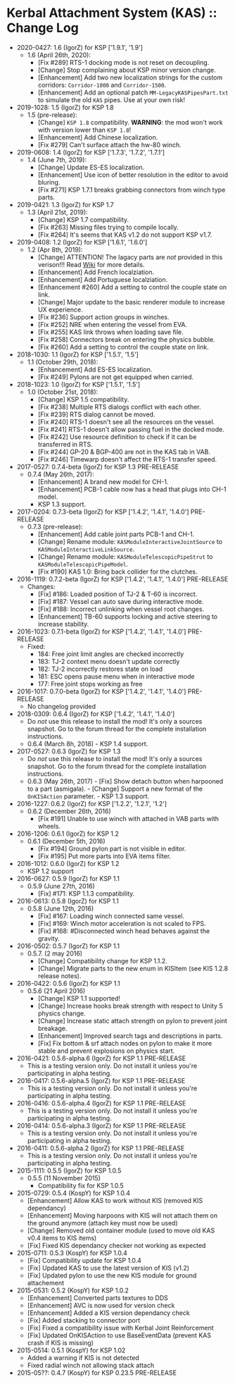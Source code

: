 # Kerbal Attachment System (KAS) :: Change Log

* 2020-0427: 1.6 (IgorZ) for KSP ['1.9.1', '1.9']
	+ 1.6 (April 26th, 2020):
		- [Fix #289] RTS-1 docking mode is not reset on decoupling.
		- [Change] Stop complaining about KSP minor version change.
		- [Enhancement] Add two new localization strings for the custom corridors: `Corridor-1000` and `Corridor-1500`.
		- [Enhancement] Add an optional patch `MM-LegacyKASPipesPart.txt` to simulate the old `KAS` pipes. Use at your own risk!
* 2019-1028: 1.5 (IgorZ) for KSP 1.8
	+ 1.5 (pre-release):
		- [Change] `KSP 1.8` compatibility. __WARNING__: the mod won't work with version lower than `KSP 1.8`!
		- [Enhancement] Add Chinese localization.
		- [Fix #279] Can't surface attach the hw-80 winch.
* 2019-0608: 1.4 (IgorZ) for KSP ['1.7.3', '1.7.2', '1.7.1']
	+ 1.4 (June 7th, 2019):
		- [Change] Update ES-ES localization.
		- [Enhancement] Use icon of better resolution in the editor to avoid bluring.
		- [Fix #271] KSP 1.7.1 breaks grabbing connectors from winch type parts.
* 2019-0421: 1.3 (IgorZ) for KSP 1.7
	+ 1.3 (April 21st, 2019):
		- [Change] KSP 1.7 compatibility.
		- [Fix #263] Missing files trying to compile locally.
		- [Fix #264] It's seems that KAS v1.2 do not support KSP v1.7.
* 2019-0408: 1.2 (IgorZ) for KSP ['1.6.1', '1.6.0']
	+ 1.2 (Apr 8th, 2019):
		- [Change] ATTENTION! The lagacy parts are _not_ provided in this verison!!! Read [Wiki](https://github.com/ihsoft/KAS/wiki/Legacy-parts-destiny) for more details.
		- [Enhancement] Add French localziation.
		- [Enhancement] Add Portuguese localziation.
		- [Enhancement #260] Add a setting to control the couple state on link.
		- [Change] Major update to the basic renderer module to increase UX experience.
		- [Fix #236] Support action groups in winches.
		- [Fix #252] NRE when entering the vessel from EVA.
		- [Fix #255] KAS link throws when loading save file.
		- [Fix #258] Connectors break on entering the physics bubble.
		- [Fix #260] Add a setting to control the couple state on link.
* 2018-1030: 1.1 (IgorZ) for KSP ['1.5.1', '1.5']
	+ 1.1 (October 29th, 2018):
		- [Enhancement] Add ES-ES localization.
		- [Fix #249] Pylons are not get equipped when carried.
* 2018-1023: 1.0 (IgorZ) for KSP ['1.5.1', '1.5']
	+ 1.0 (October 21st, 2018):
		- [Change] KSP 1.5 compatibility.
		- [Fix #238] Multiple RTS dialogs conflict with each other.
		- [Fix #239] RTS dialog cannot be moved.
		- [Fix #240] RTS-1 doesn't see all the resources on the vessel.
		- [Fix #241] RTS-1 doesn't allow passing fuel in the docked mode.
		- [Fix #242] Use resource definition to check if it can be transferred in RTS.
		- [Fix #244] GP-20 & BGP-400 are not in the KAS tab in VAB.
		- [Fix #246] Timewarp doesn't affect the RTS-1 transfer speed.
* 2017-0527: 0.7.4-beta (IgorZ) for KSP 1.3 PRE-RELEASE
	+ 0.7.4 (May 26th, 2017):
		- [Enhancement] A brand new model for CH-1.
		- [Enhancement] PCB-1 cable now has a head that plugs into CH-1 model.
		- KSP 1.3 support.
* 2017-0204: 0.7.3-beta (IgorZ) for KSP ['1.4.2', '1.4.1', '1.4.0'] PRE-RELEASE
	+ 0.7.3 (pre-release):
		- [Enhancement] Add cable joint parts PCB-1 and CH-1.
		- [Change] Rename module: `KASModuleInteractiveJointSource` to `KASModuleInteractiveLinkSource`.
		- [Change] Rename module: `KASModuleTelescopicPipeStrut` to `KASModuleTelescopicPipeModel`.
		- [Fix #190] KAS 1.0: Bring back collider for the clutches.
* 2016-1119: 0.7.2-beta (IgorZ) for KSP ['1.4.2', '1.4.1', '1.4.0'] PRE-RELEASE
	+ Changes:
		- [Fix] #186: Loaded position of TJ-2 & T-60 is incorrect.
		- [Fix] #187: Vessel can auto save during interactive mode.
		- [Fix] #188: Incorrect unlinking when vessel root changes.
		- [Enhancement] TB-60 supports locking and active steering to increase stability.
* 2016-1023: 0.7.1-beta (IgorZ) for KSP ['1.4.2', '1.4.1', '1.4.0'] PRE-RELEASE
	+ Fixed:
		- 184: Free joint limit angles are checked incorrectly
		- 183: TJ-2 context menu doesn't update correctly
		- 182: TJ-2 incorrectly restores state on load
		- 181: ESC opens pause menu when in interactive mode
		- 177: Free joint stops working as free
* 2016-1017: 0.7.0-beta (IgorZ) for KSP ['1.4.2', '1.4.1', '1.4.0'] PRE-RELEASE
	+ No changelog provided
* 2018-0309: 0.6.4 (IgorZ) for KSP ['1.4.2', '1.4.1', '1.4.0']
	+ Do _not_ use this release to install the mod! It's only a sources snapshot. Go to the forum thread for the complete installation instructions.
	+ 0.6.4 (March 8h, 2018)
			- KSP 1.4 support.
* 2017-0527: 0.6.3 (IgorZ) for KSP 1.3
	+ Do _not_ use this release to install the mod! It's only a sources snapshot. Go to the forum thread for the complete installation instructions.
	+ 0.6.3 (May 26th, 2017)
			- [Fix] Show detach button when harpooned to a part (asmigala).
			- [Change] Support a new format of the `OnKISAction` parameter.
			- KSP 1.3 support.
* 2016-1227: 0.6.2 (IgorZ) for KSP ['1.2.2', '1.2.1', '1.2']
	+ 0.6.2 (December 26th, 2016)
		- [Fix #191] Unable to use winch with attached in VAB parts with wheels.
* 2016-1206: 0.6.1 (IgorZ) for KSP 1.2
	+ 0.6.1 (December 5th, 2016)
		- [Fix #194] Ground pylon part is not visible in editor.
		- [Fix #195] Put more parts into EVA items filter.
* 2016-1012: 0.6.0 (IgorZ) for KSP 1.2
	+ KSP 1.2 support
* 2016-0627: 0.5.9 (IgorZ) for KSP 1.1
	+ 0.5.9 (June 27th, 2016)
		- [Fix] #171: KSP 1.1.3 compatibility.
* 2016-0613: 0.5.8 (IgorZ) for KSP 1.1
	+ 0.5.8 (June 12th, 2016)
		- [Fix] #167: Loading winch connected same vessel.
		- [Fix] #169: Winch motor acceleration is not scaled to FPS.
		- [Fix] #168: #Disconnected winch head behaves against the gravity.
* 2016-0502: 0.5.7 (IgorZ) for KSP 1.1
	+ 0.5.7. (2 may 2016)
		- [Change] Compatibility change for KSP 1.1.2.
		- [Change] Migrate parts to the new enum in KISItem (see KIS 1.2.8 release notes).
* 2016-0422: 0.5.6 (IgorZ) for KSP 1.1
	+ 0.5.6 (21 April 2016)
		- [Change] KSP 1.1 supported!
		- [Change] Increase hooks break strength with respect to Unity 5 physics change.
		- [Change] Increase static attach strength on pylon to prevent joint breakage.
		- [Enhancement] Improved search tags and descriptions in parts.
		- [Fix] Fix bottom & srf attach nodes on pylon to make it more stable and prevent explosions on physics start.
* 2016-0421: 0.5.6-alpha.6 (IgorZ) for KSP 1.1 PRE-RELEASE
	+ This is a testing version only. Do not install it unless you're participating in alpha testing.
* 2016-0417: 0.5.6-alpha.5 (IgorZ) for KSP 1.1 PRE-RELEASE
	+ This is a testing version only. Do not install it unless you're participating in alpha testing.
* 2016-0416: 0.5.6-alpha.4 (IgorZ) for KSP 1.1 PRE-RELEASE
	+ This is a testing version only. Do not install it unless you're participating in alpha testing.
* 2016-0414: 0.5.6-alpha.3 (IgorZ) for KSP 1.1 PRE-RELEASE
	+ This is a testing version only. Do not install it unless you're participating in alpha testing.
* 2016-0411: 0.5.6-alpha.2 (IgorZ) for KSP 1.1 PRE-RELEASE
	+ This is a testing version only. Do not install it unless you're participating in alpha testing.
* 2015-1111: 0.5.5 (IgorZ) for KSP 1.0.5
	+ 0.5.5 (11 November 2015)
		- Compatibility fix for KSP 1.0.5
* 2015-0729: 0.5.4 (KospY) for KSP 1.0.4
	+ [Enhancement] Allow KAS to work without KIS (removed KIS dependancy)
	+ [Enhancement] Moving harpoons with KIS will not attach them on the ground anymore (attach key must now be used)
	+ [Change] Removed old container module (used to move old KAS v0.4 items to KIS items)
	+ [Fix] Fixed KIS dependancy checker not working as expected
* 2015-0711: 0.5.3 (KospY) for KSP 1.0.4
	+ [Fix] Compatibility update for KSP 1.0.4
	+ [Fix] Updated KAS to use the latest version of KIS (v1.2)
	+ [Fix] Updated pylon to use the new KIS module for ground attachement
* 2015-0531: 0.5.2 (KospY) for KSP 1.0.2
	+ [Enhancement] Converted parts textures to DDS
	+ [Enhancement] AVC is now used for version check
	+ [Enhancement] Added a KIS version dependancy check
	+ [Fix] Added stacking to connector port
	+ [Fix] Fixed a compatibility issue with Kerbal Joint Reinforcement
	+ [Fix] Updated OnKISAction to use BaseEventData (prevent KAS crash if KIS is missing)
* 2015-0514: 0.5.1 (KospY) for KSP 1.02 
	+ Added a warning if KIS is not detected
	+ Fixed radial winch not allowing stack attach
* 2015-05??: 0.4.7 (KospY) for KSP 0.23.5 PRE-RELEASE
